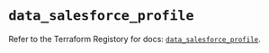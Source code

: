 # `data_salesforce_profile`

Refer to the Terraform Registory for docs: [`data_salesforce_profile`](https://www.terraform.io/docs/providers/salesforce/d/profile).
